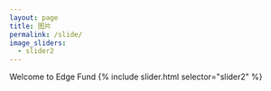 ```yaml
---
layout: page
title: 图片
permalink: /slide/
image_sliders:
  - slider2
---
```


Welcome to Edge Fund
{% include slider.html selector="slider2" %}
